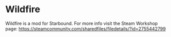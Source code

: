 # Wildfire
Wildfire is a mod for Starbound. For more info visit the Steam Workshop page: https://steamcommunity.com/sharedfiles/filedetails/?id=2755442799
